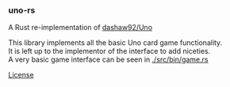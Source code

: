 ### uno-rs  
A Rust re-implementation of [dashaw92/Uno](https://github.com/dashaw92/Uno)  

This library implements all the basic Uno card game functionality.  
It is left up to the implementor of the interface to add niceties.  
A very basic game interface can be seen in [./src/bin/game.rs](./src/bin/game.rs)  

[License](./license.md)